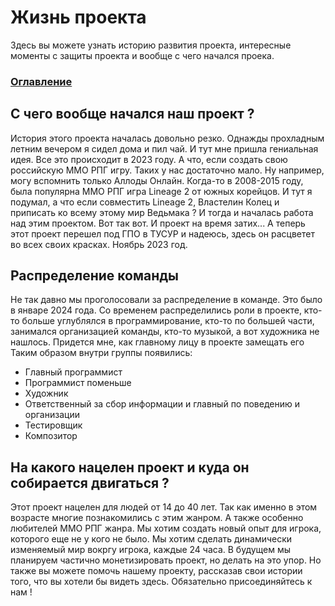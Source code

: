# Жизнь проекта

Здесь вы можете узнать историю развития проекта, интересные моменты с защиты проекта и вообще с чего начался проека.

### [Оглавление](index.md)

## С чего вообще начался наш проект ?

История этого проекта началась довольно резко. Однажды прохладным летним вечером я сидел дома и пил чай. И тут мне пришла гениальная идея. Все это происходит в 2023 году. А что, если создать свою российскую ММО РПГ игру. Таких у нас достаточно мало. Ну например, могу вспомнить только Аллоды Онлайн. Когда-то в 2008-2015 году, была популярна ММО РПГ игра Lineage 2 от южных корейцов. И тут я подумал, а что если совместить Lineage 2, Властелин Колец и приписать ко всему этому мир Ведьмака ? И тогда и началась работа над этим проектом. Вот так вот. И проект на время затих...
А теперь этот проект перешел под ГПО в ТУСУР и надеюсь, здесь он расцветет во всех своих красках. Ноябрь 2023 год.

## Распределение команды

Не так давно мы проголосовали за распределение в команде. Это было в январе 2024 года.
Со временем распределились роли в проекте, кто-то больше углублялся в программирование, кто-то по большей части, занимался организацией команды, кто-то музыкой, а вот художника не нашлось. Придется мне, как главному лицу в проекте замещать его 
Таким образом внутри группы появились: 
- Главный программист
- Программист поменьше
- Художник
- Ответственный за сбор информации и главный по поведению и организации
- Тестировщик
- Композитор

## На какого нацелен проект и куда он собирается двигаться ?

Этот проект нацелен для людей от 14 до 40 лет. Так как именно в этом возрасте многие познакомились с этим жанром. А также особенно любителей ММО РПГ жанра. Мы хотим создать новый опыт для игрока, которого еще не у кого не было. Мы хотим сделать динамически изменяемый мир вокргу игрока, каждые 24 часа. В будущем мы планируем частично монетизировать проект, но делать на это упор. Но также вы можете помочь нашему проекту, рассказав свои истории того, что вы хотели бы видеть здесь. Обязательно присоединяйтесь к нам !


